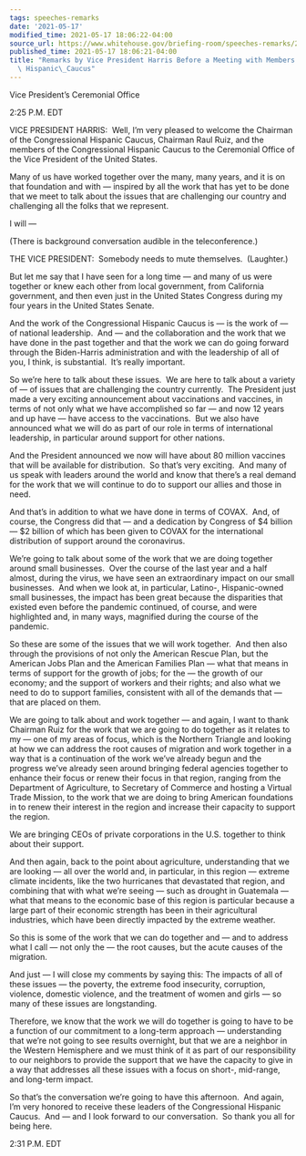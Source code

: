 ```yaml
---
tags: speeches-remarks
date: '2021-05-17'
modified_time: 2021-05-17 18:06:22-04:00
source_url: https://www.whitehouse.gov/briefing-room/speeches-remarks/2021/05/17/remarks-by-vice-president-harris-before-a-meeting-with-members-of-the-congressional-hispanic-caucus/
published_time: 2021-05-17 18:06:21-04:00
title: "Remarks by Vice President Harris Before a Meeting with Members of the Congressional\
  \ Hispanic\_Caucus"
---
```

 
Vice President’s Ceremonial Office

2:25 P.M. EDT

VICE PRESIDENT HARRIS:  Well, I’m very pleased to welcome the Chairman
of the Congressional Hispanic Caucus, Chairman Raul Ruiz, and the
members of the Congressional Hispanic Caucus to the Ceremonial Office of
the Vice President of the United States. 

Many of us have worked together over the many, many years, and it is on
that foundation and with — inspired by all the work that has yet to be
done that we meet to talk about the issues that are challenging our
country and challenging all the folks that we represent. 

I will —

(There is background conversation audible in the teleconference.)

THE VICE PRESIDENT:  Somebody needs to mute themselves.  (Laughter.)

But let me say that I have seen for a long time — and many of us were
together or knew each other from local government, from California
government, and then even just in the United States Congress during my
four years in the United States Senate. 

And the work of the Congressional Hispanic Caucus is — is the work of —
of national leadership.  And — and the collaboration and the work that
we have done in the past together and that the work we can do going
forward through the Biden-Harris administration and with the leadership
of all of you, I think, is substantial.  It’s really important. 

So we’re here to talk about these issues.  We are here to talk about a
variety of — of issues that are challenging the country currently.  The
President just made a very exciting announcement about vaccinations and
vaccines, in terms of not only what we have accomplished so far — and
now 12 years and up have — have access to the vaccinations.  But we also
have announced what we will do as part of our role in terms of
international leadership, in particular around support for other
nations. 

And the President announced we now will have about 80 million vaccines
that will be available for distribution.  So that’s very exciting.  And
many of us speak with leaders around the world and know that there’s a
real demand for the work that we will continue to do to support our
allies and those in need. 

And that’s in addition to what we have done in terms of COVAX.  And, of
course, the Congress did that — and a dedication by Congress of $4
billion — $2 billion of which has been given to COVAX for the
international distribution of support around the coronavirus. 

We’re going to talk about some of the work that we are doing together
around small businesses.  Over the course of the last year and a half
almost, during the virus, we have seen an extraordinary impact on our
small businesses.  And when we look at, in particular, Latino-,
Hispanic-owned small businesses, the impact has been great because the
disparities that existed even before the pandemic continued, of course,
and were highlighted and, in many ways, magnified during the course of
the pandemic. 

So these are some of the issues that we will work together.  And then
also through the provisions of not only the American Rescue Plan, but
the American Jobs Plan and the American Families Plan — what that means
in terms of support for the growth of jobs; for the — the growth of our
economy; and the support of workers and their rights; and also what we
need to do to support families, consistent with all of the demands that
— that are placed on them.

We are going to talk about and work together — and again, I want to
thank Chairman Ruiz for the work that we are going to do together as it
relates to my — one of my areas of focus, which is the Northern Triangle
and looking at how we can address the root causes of migration and work
together in a way that is a continuation of the work we’ve already begun
and the progress we’ve already seen around bringing federal agencies
together to enhance their focus or renew their focus in that region,
ranging from the Department of Agriculture, to Secretary of Commerce and
hosting a Virtual Trade Mission, to the work that we are doing to bring
American foundations in to renew their interest in the region and
increase their capacity to support the region. 

We are bringing CEOs of private corporations in the U.S. together to
think about their support. 

And then again, back to the point about agriculture, understanding that
we are looking — all over the world and, in particular, in this region —
extreme climate incidents, like the two hurricanes that devastated that
region, and combining that with what we’re seeing — such as drought in
Guatemala — what that means to the economic base of this region is
particular because a large part of their economic strength has been in
their agricultural industries, which have been directly impacted by the
extreme weather. 

So this is some of the work that we can do together and — and to address
what I call — not only the — the root causes, but the acute causes of
the migration. 

And just — I will close my comments by saying this: The impacts of all
of these issues — the poverty, the extreme food insecurity, corruption,
violence, domestic violence, and the treatment of women and girls — so
many of these issues are longstanding. 

Therefore, we know that the work we will do together is going to have to
be a function of our commitment to a long-term approach — understanding
that we’re not going to see results overnight, but that we are a
neighbor in the Western Hemisphere and we must think of it as part of
our responsibility to our neighbors to provide the support that we have
the capacity to give in a way that addresses all these issues with a
focus on short-, mid-range, and long-term impact. 

So that’s the conversation we’re going to have this afternoon.  And
again, I’m very honored to receive these leaders of the Congressional
Hispanic Caucus.  And — and I look forward to our conversation.  So
thank you all for being here.

2:31 P.M. EDT
